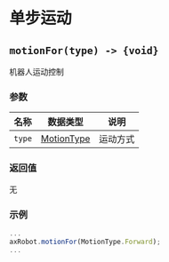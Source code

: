 # 单步运动

## `motionFor(type) -> {void}`

机器人运动控制

### 参数

| 名称   | 数据类型                          | 说明     |
| ------ | --------------------------------- | -------- |
| `type` | [MotionType](#/Define-MotionType) | 运动方式 |

### 返回值

无

### 示例

```typescript
...
axRobot.motionFor(MotionType.Forward);
...
```

